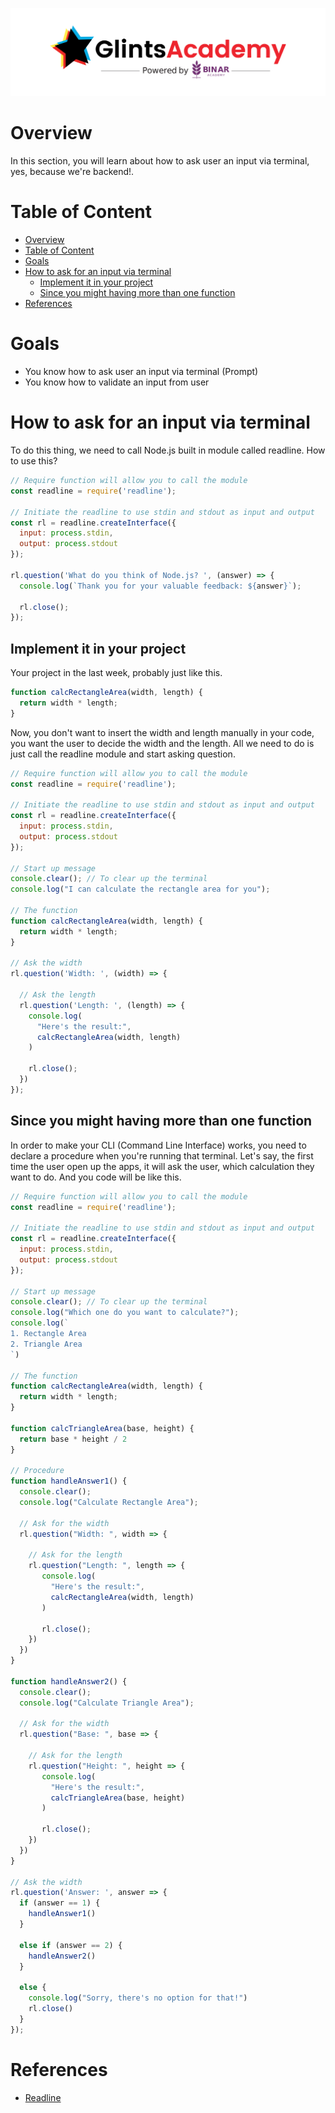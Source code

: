 ![GlintsXBinar](../../.assets/BinarXGlints.png)

# Overview

In this section, you will learn about how to ask user an input via terminal, yes, because we're backend!.

# Table of Content
- [Overview](#overview)
- [Table of Content](#table-of-content)
- [Goals](#goals)
- [How to ask for an input via terminal](#how-to-ask-for-an-input-via-terminal)
  - [Implement it in your project](#implement-it-in-your-project)
  - [Since you might having more than one function](#since-you-might-having-more-than-one-function)
- [References](#references)

# Goals
* You know how to ask user an input via terminal (Prompt)
* You know how to validate an input from user

# How to ask for an input via terminal

To do this thing, we need to call Node.js built in module called readline. How to use this?

```js
// Require function will allow you to call the module
const readline = require('readline');

// Initiate the readline to use stdin and stdout as input and output
const rl = readline.createInterface({
  input: process.stdin,
  output: process.stdout
});

rl.question('What do you think of Node.js? ', (answer) => {
  console.log(`Thank you for your valuable feedback: ${answer}`);

  rl.close();
});
```

## Implement it in your project

Your project in the last week, probably just like this.

```js
function calcRectangleArea(width, length) {
  return width * length;
}
```

Now, you don't want to insert the width and length manually in your code, you want the user to decide the width and the length. All we need to do is just call the readline module and start asking question.

```js
// Require function will allow you to call the module
const readline = require('readline');

// Initiate the readline to use stdin and stdout as input and output
const rl = readline.createInterface({
  input: process.stdin,
  output: process.stdout
});

// Start up message
console.clear(); // To clear up the terminal
console.log("I can calculate the rectangle area for you");

// The function
function calcRectangleArea(width, length) {
  return width * length;
}

// Ask the width
rl.question('Width: ', (width) => {
  
  // Ask the length
  rl.question('Length: ', (length) => {
    console.log(
      "Here's the result:",
      calcRectangleArea(width, length)
    )
    
    rl.close();
  })
});
```

## Since you might having more than one function

In order to make your CLI (Command Line Interface) works, you need to declare a procedure when you're running that terminal. Let's say, the first time the user open up the apps, it will ask the user, which calculation they want to do. And you code will be like this.

```js
// Require function will allow you to call the module
const readline = require('readline');

// Initiate the readline to use stdin and stdout as input and output
const rl = readline.createInterface({
  input: process.stdin,
  output: process.stdout
});

// Start up message
console.clear(); // To clear up the terminal
console.log("Which one do you want to calculate?");
console.log(`
1. Rectangle Area
2. Triangle Area
`)

// The function
function calcRectangleArea(width, length) {
  return width * length;
}

function calcTriangleArea(base, height) {
  return base * height / 2
}

// Procedure
function handleAnswer1() {
  console.clear();
  console.log("Calculate Rectangle Area");

  // Ask for the width
  rl.question("Width: ", width => {
    
    // Ask for the length
    rl.question("Length: ", length => {
       console.log(
         "Here's the result:",
         calcRectangleArea(width, length)
       )

       rl.close();
    })
  })
}

function handleAnswer2() {
  console.clear();
  console.log("Calculate Triangle Area");

  // Ask for the width
  rl.question("Base: ", base => {
    
    // Ask for the length
    rl.question("Height: ", height => {
       console.log(
         "Here's the result:",
         calcTriangleArea(base, height)
       )

       rl.close();
    })
  })
}

// Ask the width
rl.question('Answer: ', answer => {
  if (answer == 1) {
    handleAnswer1()
  }

  else if (answer == 2) {
    handleAnswer2()
  }

  else {
    console.log("Sorry, there's no option for that!")
    rl.close()
  }
});
```

# References
* [Readline](https://nodejs.org/docs/latest-v12.x/api/readline.html)